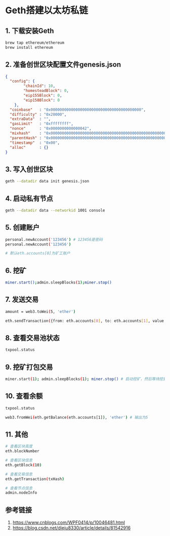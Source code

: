 # Geth搭建以太坊私链

## 1. 下载安装Geth

```sh
brew tap ethereum/ethereum
brew install ethereum
```

## 2. 准备创世区块配置文件genesis.json

```json
{
  "config": {
        "chainId": 10,
        "homesteadBlock": 0,
        "eip155Block": 0,
        "eip158Block": 0
    },
  "coinbase"   : "0x0000000000000000000000000000000000000000",
  "difficulty" : "0x20000",
  "extraData"  : "",
  "gasLimit"   : "0xffffffff",
  "nonce"      : "0x0000000000000042",
  "mixhash"    : "0x0000000000000000000000000000000000000000000000000000000000000000",
  "parentHash" : "0x0000000000000000000000000000000000000000000000000000000000000000",
  "timestamp"  : "0x00",
  "alloc"      : {}
}
```

## 3. 写入创世区块

```sh
geth --datadir data init genesis.json
```

## 4. 启动私有节点

```sh
geth --datadir data --networkid 1001 console
```

## 5. 创建账户

```sh
personal.newAccount('123456') # 123456是密码
personal.newAccount('123456')

# 默认eth.accounts[0]为矿工账户
```

## 6. 挖矿

```sh
miner.start();admin.sleepBlocks(1);miner.stop()
```

## 7. 发送交易

```sh
amount = web3.toWei(5, 'ether')

eth.sendTransaction({from: eth.accounts[0], to: eth.accounts[1], value: amount}) # 输出txHash
```

## 8. 查看交易池状态

```sh
txpool.status
```

## 9. 挖矿打包交易

```sh
miner.start(1); admin.sleepBlocks(1); miner.stop() # 启动挖矿，然后等待挖到一个区块之后就停止挖矿
```

## 10. 查看余额

```sh
txpool.status

web3.fromWei(eth.getBalance(eth.accounts[1]), 'ether') # 输出为5
```

## 11. 其他

```sh
# 查看区块高度
eth.blockNumber

# 查看区块信息
eth.getBlock(10)

# 查看交易信息
eth.getTransaction(txHash)

# 查看节点信息
admin.nodeInfo
```

## 参考链接

1. https://www.cnblogs.com/WPF0414/p/10046481.html
2. https://blog.csdn.net/dieju8330/article/details/81542916